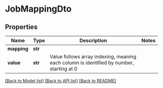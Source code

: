 # JobMappingDto

## Properties
Name | Type | Description | Notes
------------ | ------------- | ------------- | -------------
**mapping** | **str** |  | 
**value** | **str** | Value follows array indexing, meaning each column is identified by number, starting at 0  | 

[[Back to Model list]](../README.md#documentation-for-models) [[Back to API list]](../README.md#documentation-for-api-endpoints) [[Back to README]](../README.md)

